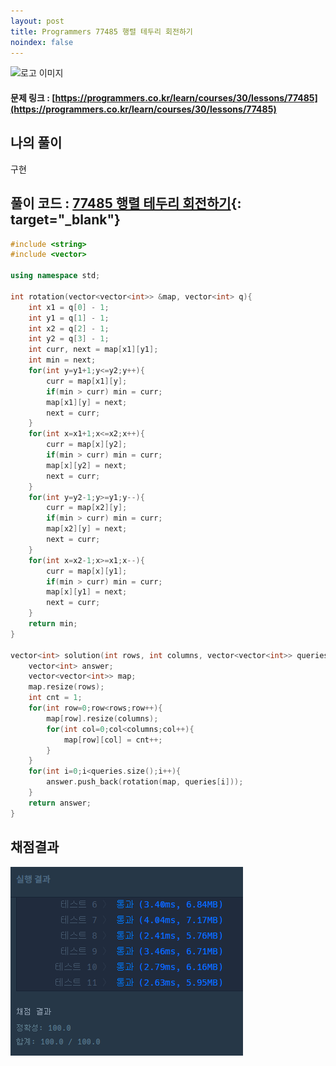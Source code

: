 ```yaml
---
layout: post
title: Programmers 77485 행렬 테두리 회전하기
noindex: false
---
```

![로고 이미지](https://s3.ap-northeast-2.amazonaws.com/grepp-cloudfront/programmers_imgs/design/logo.jpg)

#### 문제 링크 : [https://programmers.co.kr/learn/courses/30/lessons/77485](https://programmers.co.kr/learn/courses/30/lessons/77485)


## 나의 풀이
구현       

## 풀이 코드 : [77485 행렬 테두리 회전하기](https://github.com/sun-pyo/algorithm/blob/main/programmers/77485.cpp){: target="_blank"}

```c++
#include <string>
#include <vector>

using namespace std;

int rotation(vector<vector<int>> &map, vector<int> q){
    int x1 = q[0] - 1;
    int y1 = q[1] - 1;
    int x2 = q[2] - 1;
    int y2 = q[3] - 1;
    int curr, next = map[x1][y1];
    int min = next;
    for(int y=y1+1;y<=y2;y++){
        curr = map[x1][y];
        if(min > curr) min = curr;
        map[x1][y] = next;
        next = curr;
    }
    for(int x=x1+1;x<=x2;x++){
        curr = map[x][y2];
        if(min > curr) min = curr;
        map[x][y2] = next;
        next = curr;
    }
    for(int y=y2-1;y>=y1;y--){
        curr = map[x2][y];
        if(min > curr) min = curr;
        map[x2][y] = next;
        next = curr;
    }
    for(int x=x2-1;x>=x1;x--){
        curr = map[x][y1];
        if(min > curr) min = curr;
        map[x][y1] = next;
        next = curr;
    }
    return min;
}

vector<int> solution(int rows, int columns, vector<vector<int>> queries) {
    vector<int> answer;
    vector<vector<int>> map;
    map.resize(rows);
    int cnt = 1;
    for(int row=0;row<rows;row++){
        map[row].resize(columns);
        for(int col=0;col<columns;col++){
            map[row][col] = cnt++;
        }
    }
    for(int i=0;i<queries.size();i++){
        answer.push_back(rotation(map, queries[i]));
    }
    return answer;
}
```


## 채점결과

![42586](\algorithm\img\programmers_77485.PNG)
